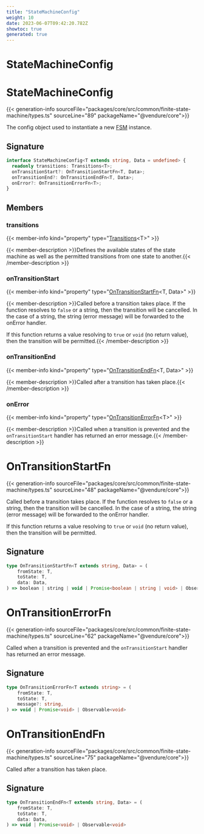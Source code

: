 ```yaml
---
title: "StateMachineConfig"
weight: 10
date: 2023-06-07T09:42:20.782Z
showtoc: true
generated: true
---
```

<!-- This file was generated from the Vendure source. Do not modify. Instead, re-run the "docs:build" script -->

# StateMachineConfig
<div class="symbol">


# StateMachineConfig

{{< generation-info sourceFile="packages/core/src/common/finite-state-machine/types.ts" sourceLine="89" packageName="@vendure/core">}}

The config object used to instantiate a new <a href='/typescript-api/state-machine/fsm#fsm'>FSM</a> instance.

## Signature

```TypeScript
interface StateMachineConfig<T extends string, Data = undefined> {
  readonly transitions: Transitions<T>;
  onTransitionStart?: OnTransitionStartFn<T, Data>;
  onTransitionEnd?: OnTransitionEndFn<T, Data>;
  onError?: OnTransitionErrorFn<T>;
}
```
## Members

### transitions

{{< member-info kind="property" type="<a href='/typescript-api/state-machine/transitions#transitions'>Transitions</a>&#60;T&#62;"  >}}

{{< member-description >}}Defines the available states of the state machine as well as the permitted
transitions from one state to another.{{< /member-description >}}

### onTransitionStart

{{< member-info kind="property" type="<a href='/typescript-api/state-machine/state-machine-config#ontransitionstartfn'>OnTransitionStartFn</a>&#60;T, Data&#62;"  >}}

{{< member-description >}}Called before a transition takes place. If the function resolves to `false` or a string, then the transition
will be cancelled. In the case of a string, the string (error message) will be forwarded to the onError handler.

If this function returns a value resolving to `true` or `void` (no return value), then the transition
will be permitted.{{< /member-description >}}

### onTransitionEnd

{{< member-info kind="property" type="<a href='/typescript-api/state-machine/state-machine-config#ontransitionendfn'>OnTransitionEndFn</a>&#60;T, Data&#62;"  >}}

{{< member-description >}}Called after a transition has taken place.{{< /member-description >}}

### onError

{{< member-info kind="property" type="<a href='/typescript-api/state-machine/state-machine-config#ontransitionerrorfn'>OnTransitionErrorFn</a>&#60;T&#62;"  >}}

{{< member-description >}}Called when a transition is prevented and the `onTransitionStart` handler has returned an
error message.{{< /member-description >}}


</div>
<div class="symbol">


# OnTransitionStartFn

{{< generation-info sourceFile="packages/core/src/common/finite-state-machine/types.ts" sourceLine="48" packageName="@vendure/core">}}

Called before a transition takes place. If the function resolves to `false` or a string, then the transition
will be cancelled. In the case of a string, the string (error message) will be forwarded to the onError handler.

If this function returns a value resolving to `true` or `void` (no return value), then the transition
will be permitted.

## Signature

```TypeScript
type OnTransitionStartFn<T extends string, Data> = (
    fromState: T,
    toState: T,
    data: Data,
) => boolean | string | void | Promise<boolean | string | void> | Observable<boolean | string | void>
```
</div>
<div class="symbol">


# OnTransitionErrorFn

{{< generation-info sourceFile="packages/core/src/common/finite-state-machine/types.ts" sourceLine="62" packageName="@vendure/core">}}

Called when a transition is prevented and the `onTransitionStart` handler has returned an
error message.

## Signature

```TypeScript
type OnTransitionErrorFn<T extends string> = (
    fromState: T,
    toState: T,
    message?: string,
) => void | Promise<void> | Observable<void>
```
</div>
<div class="symbol">


# OnTransitionEndFn

{{< generation-info sourceFile="packages/core/src/common/finite-state-machine/types.ts" sourceLine="75" packageName="@vendure/core">}}

Called after a transition has taken place.

## Signature

```TypeScript
type OnTransitionEndFn<T extends string, Data> = (
    fromState: T,
    toState: T,
    data: Data,
) => void | Promise<void> | Observable<void>
```
</div>
